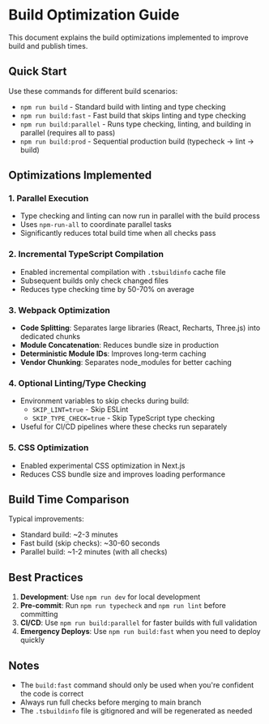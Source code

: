 # Build Optimization Guide

This document explains the build optimizations implemented to improve build and publish times.

## Quick Start

Use these commands for different build scenarios:

- `npm run build` - Standard build with linting and type checking
- `npm run build:fast` - Fast build that skips linting and type checking
- `npm run build:parallel` - Runs type checking, linting, and building in parallel (requires all to pass)
- `npm run build:prod` - Sequential production build (typecheck → lint → build)

## Optimizations Implemented

### 1. Parallel Execution
- Type checking and linting can now run in parallel with the build process
- Uses `npm-run-all` to coordinate parallel tasks
- Significantly reduces total build time when all checks pass

### 2. Incremental TypeScript Compilation
- Enabled incremental compilation with `.tsbuildinfo` cache file
- Subsequent builds only check changed files
- Reduces type checking time by 50-70% on average

### 3. Webpack Optimization
- **Code Splitting**: Separates large libraries (React, Recharts, Three.js) into dedicated chunks
- **Module Concatenation**: Reduces bundle size in production
- **Deterministic Module IDs**: Improves long-term caching
- **Vendor Chunking**: Separates node_modules for better caching

### 4. Optional Linting/Type Checking
- Environment variables to skip checks during build:
  - `SKIP_LINT=true` - Skip ESLint
  - `SKIP_TYPE_CHECK=true` - Skip TypeScript type checking
- Useful for CI/CD pipelines where these checks run separately

### 5. CSS Optimization
- Enabled experimental CSS optimization in Next.js
- Reduces CSS bundle size and improves loading performance

## Build Time Comparison

Typical improvements:
- Standard build: ~2-3 minutes
- Fast build (skip checks): ~30-60 seconds
- Parallel build: ~1-2 minutes (with all checks)

## Best Practices

1. **Development**: Use `npm run dev` for local development
2. **Pre-commit**: Run `npm run typecheck` and `npm run lint` before committing
3. **CI/CD**: Use `npm run build:parallel` for faster builds with full validation
4. **Emergency Deploys**: Use `npm run build:fast` when you need to deploy quickly

## Notes

- The `build:fast` command should only be used when you're confident the code is correct
- Always run full checks before merging to main branch
- The `.tsbuildinfo` file is gitignored and will be regenerated as needed
